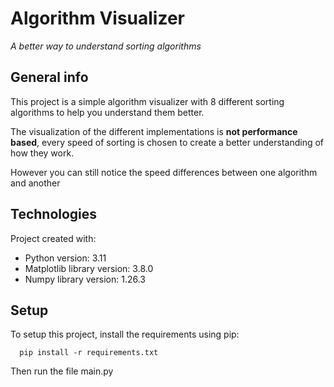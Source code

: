 # Algorithm Visualizer
 *A better way to understand sorting algorithms* 


## General info
This project is a simple algorithm visualizer with 8 different sorting algorithms to help you understand them better. 


The visualization of the different implementations is **not performance based**, every speed of sorting is chosen to create a better understanding of how they work. 

However you can still notice the speed differences between one algorithm and another

## Technologies
Project created with:
* Python version: 3.11
* Matplotlib library version: 3.8.0
* Numpy library version: 1.26.3

## Setup
To setup this project, install the requirements using pip:

```
  pip install -r requirements.txt
```

Then run the file main.py

##

